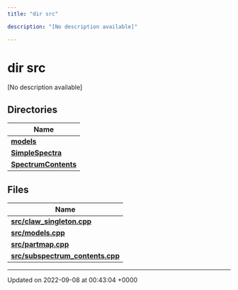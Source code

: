 ```yaml
---
title: "dir src"

description: "[No description available]"

---
```


# dir src

[No description available]

## Directories

| Name           |
| -------------- |
| **[models](/documentation/code/files/dir_cda0e09f6af169ffedf110beb36cf338/#dir-models)**  |
| **[SimpleSpectra](/documentation/code/files/dir_36edaedb06b76d9349a5c0efbae6322c/#dir-simplespectra)**  |
| **[SpectrumContents](/documentation/code/files/dir_0b5c22fffef3267b195757356ee7e976/#dir-spectrumcontents)**  |

## Files

| Name           |
| -------------- |
| **[src/claw_singleton.cpp](/documentation/code/files/claw__singleton_8cpp/#file-claw-singleton-cpp)**  |
| **[src/models.cpp](/documentation/code/files/models_8cpp/#file-models-cpp)**  |
| **[src/partmap.cpp](/documentation/code/files/partmap_8cpp/#file-partmap-cpp)**  |
| **[src/subspectrum_contents.cpp](/documentation/code/files/subspectrum__contents_8cpp/#file-subspectrum-contents-cpp)**  |






-------------------------------

Updated on 2022-09-08 at 00:43:04 +0000
